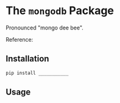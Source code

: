 # The `mongodb` Package

Pronounced "mongo dee bee".

Reference:



## Installation

```sh
pip install ___________
```

## Usage

```py
```
